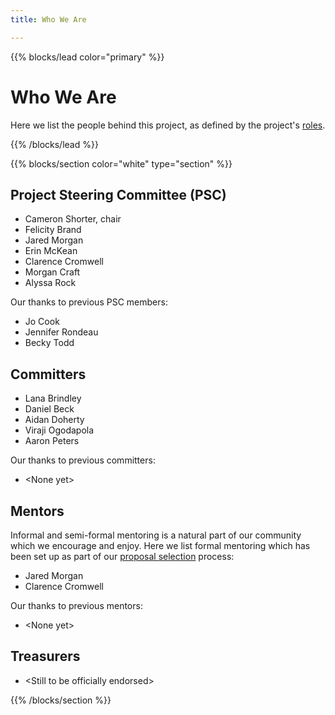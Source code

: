 ```yaml
---
title: Who We Are

---
```


{{% blocks/lead color="primary" %}}

# Who We Are
Here we list the people behind this project, as defined by the project's [roles](/roles).

{{% /blocks/lead %}}


{{% blocks/section color="white" type="section" %}}

## Project Steering Committee (PSC)

* Cameron Shorter, chair
* Felicity Brand
* Jared Morgan
* Erin McKean
* Clarence Cromwell
* Morgan Craft
* Alyssa Rock

Our thanks to previous PSC members:

* Jo Cook
* Jennifer Rondeau
* Becky Todd

## Committers

* Lana Brindley
* Daniel Beck
* Aidan Doherty
* Viraji Ogodapola
* Aaron Peters

Our thanks to previous committers:

* \<None yet\>

## Mentors
Informal and semi-formal mentoring is a natural part of our community which we encourage and enjoy.
Here we list formal mentoring which has been set up as part of our [proposal selection](/proposal-selection) process:

* Jared Morgan
* Clarence Cromwell

Our thanks to previous mentors:

* \<None yet\>

## Treasurers

* \<Still to be officially endorsed\>

{{% /blocks/section %}}
